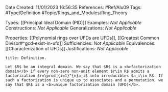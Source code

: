 <div class="topSpace"></div>

Date Created: 11/01/2023 16:56:35
References: #Ref/Alu09
Tags: #Type/Definition #Topic/Rings_and_Modules/Ring_Theory

Types: [[Principal Ideal Domain (PID)]]
Examples: <i>Not Applicable</i>
Constructions: <i>Not Applicable</i>
Generalizations: <i>Not Applicable</i>

Properties: [[Polynomial rings over UFDs are UFDs]], [[Greatest Common Divisor#^gcd-exist-in-ufd]]
Sufficiencies: <i>Not Applicable</i>
Equivalences: [[Characterization of UFDs]]
Justifications: <i>Not Applicable</i>

``` ad-Definition
title: Definition.

Let $R$ be an integral domain. We say that $R$ is a <b>factorization domain</b> if every non-zero non-unit element $r\in R$ admits a factorization $r=\prod_{i=1}^{n}a_i$ into irreducibles $a_i\in R$. If such a factorization is unique up to associates and a permutation, we say that $R$ is a <b>unique factorization domain (UFD)</b>.

```
